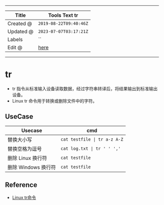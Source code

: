 -----

| Title     | Tools Text tr                                       |
| --------- | --------------------------------------------------- |
| Created @ | `2019-08-22T09:40:46Z`                              |
| Updated @ | `2023-07-07T03:17:21Z`                              |
| Labels    | \`\`                                                |
| Edit @    | [here](https://github.com/junxnone/linux/issues/26) |

-----

# tr

  - tr 指令从标准输入设备读取数据，经过字符串转译后，将结果输出到标准输出设备。
  - Linux tr 命令用于转换或删除文件中的字符。

## UseCase

| Usecase        | cmd                          |
| -------------- | ---------------------------- |
| 替换大小写          | `cat testfile \| tr a-z A-Z` |
| 替换空格为逗号        | `cat log.txt \| tr ' ' ','`  |
| 删除 Linux 换行符   | `cat testfile`               |
| 删除 Windows 换行符 | `cat testfile`               |

## Reference

  - [Linux tr命令](https://www.runoob.com/linux/linux-comm-tr.html)
